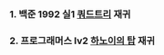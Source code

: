 ### 1. 백준 1992 실1 [쿼드트리](https://www.acmicpc.net/problem/1992) 재귀

### 2. 프로그래머스 lv2 [하노이의 탑](https://school.programmers.co.kr/learn/courses/30/lessons/12946?language=javascript) 재귀
